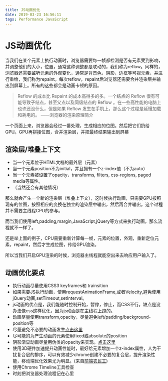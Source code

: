 ```yaml
---
title: JS动画优化
date: 2019-03-23 16:56:11
tags: Performance JavaScript
---
```


# JS动画优化

当我们在某个元素上执行动画时，浏览器需要每一帧都检测是否有元素受到影响，并调整他们的大小，位置，通常这种调整都是联动的，我们称为reflow。同样的，浏览器还需要监听元素的外观变化，通常是背景色，阴影，边框等可视元素，并进行重绘，我们称为repaint。每次reflow，repaint后浏览器还需要合并渲染层并输出到屏幕上。所有的这些都会是动画卡顿的原因。

> Reflow 的成本比 Repaint 的成本高得多的多。一个结点的 Reflow 很有可能导致子结点，甚至父点以及同级结点的 Reflow 。在一些高性能的电脑上也许还没什么，但是如果 Reflow 发生在手机上，那么这个过程是延慢加载和耗电的。
> ——浏览器的渲染原理简介

一个页面上来，浏览器会经过一番处理，生成相应的位图。然后把它们扔给GPU。GPU再拼接位图，合并渲染层，并把最终结果输出到屏幕

## 渲染层/堆叠上下文

- 当一个元素位于HTML文档的最外层（元素）
- 当一个元素position不为initial，并且拥有一个z-index值（不为auto）
- 当一个元素被设置了opacity，transforms, filters, css-regions, paged media等属性。
- （当然还会有其他情况）

那么就会产生一个新的渲染层（堆叠上下文），这时候执行动画，只需要GPU按照现有的位图，按照相应的变换在独立的渲染层中输出，然后再合并输出。这个过程并不需要主线程CPU的参与。

而当我们使用left,padding,margin,JavaScript,jQuery等方式来执行动画，那么流程就不一样了。

还是举上面的例子，CPU需要重新计算每一帧，元素的位置，外观，重新定位元素，repaint，然后才生成位图，传给GPU渲染。

所以当我们开启GPU渲染的时候，浏览器主线程就能空出来去响应用户输入了。

## 动画优化要点

- 执行动画尽量使用CSS3 keyframes和 trainsition
- 如果需要JS执行动画，使用requestAnimationFrame,或者Velocity,避免使用jQuery动画,setTimeout,setInterval。
- js动画的优点是，我们能随时控制开始，暂停，停止，而CSS不行。缺点是没办法像css这样优化，因为js动画是在主线程上跑的。
- 动画尽量使用transform,opacity，尽量避免left/padding/background-position等
- 尽量避免不必要的动画发生[点击这里](http://www.html5rocks.com/en/tutorials/speed/unnecessary-paints/)
- 尽可能的为产生动画的元素使用fixed或absolute的position
- 阴影渐显动画尽量用伪类的opacity来实现。[点击这里](http://www.w3ctrain.com/2015/11/25/how-to-animate-box-shadow/)
- 使用3D硬件加速提升动画性能时，最好给元素增加一个z-index属性，人为干扰复合层的排序，可以有效减少chrome创建不必要的复合层，提升渲染性能，移动端优化效果尤为明显。(来自[前端农民工](http://div.io/topic/1348))
- 使用Chrome Timeline工具检查
- 时刻把浏览器处理流程记在心里